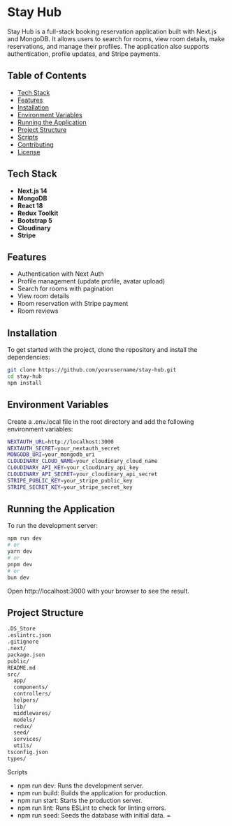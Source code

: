 # Stay Hub

Stay Hub is a full-stack booking reservation application built with Next.js and MongoDB. It allows users to search for rooms, view room details, make reservations, and manage their profiles. The application also supports authentication, profile updates, and Stripe payments.

## Table of Contents

- [Tech Stack](#tech-stack)
- [Features](#features)
- [Installation](#installation)
- [Environment Variables](#environment-variables)
- [Running the Application](#running-the-application)
- [Project Structure](#project-structure)
- [Scripts](#scripts)
- [Contributing](#contributing)
- [License](#license)

## Tech Stack

- **Next.js 14**
- **MongoDB**
- **React 18**
- **Redux Toolkit**
- **Bootstrap 5**
- **Cloudinary**
- **Stripe**

## Features

- Authentication with Next Auth
- Profile management (update profile, avatar upload)
- Search for rooms with pagination
- View room details
- Room reservation with Stripe payment
- Room reviews

## Installation

To get started with the project, clone the repository and install the dependencies:

```bash
git clone https://github.com/yourusername/stay-hub.git
cd stay-hub
npm install
```

## Environment Variables

Create a .env.local file in the root directory and add the following environment variables:

```bash
NEXTAUTH_URL=http://localhost:3000
NEXTAUTH_SECRET=your_nextauth_secret
MONGODB_URI=your_mongodb_uri
CLOUDINARY_CLOUD_NAME=your_cloudinary_cloud_name
CLOUDINARY_API_KEY=your_cloudinary_api_key
CLOUDINARY_API_SECRET=your_cloudinary_api_secret
STRIPE_PUBLIC_KEY=your_stripe_public_key
STRIPE_SECRET_KEY=your_stripe_secret_key
```

## Running the Application

To run the development server:

```bash
npm run dev
# or
yarn dev
# or
pnpm dev
# or
bun dev
```

Open http://localhost:3000 with your browser to see the result.

## Project Structure

```bash
.DS_Store
.eslintrc.json
.gitignore
.next/
package.json
public/
README.md
src/
  app/
  components/
  controllers/
  helpers/
  lib/
  middlewares/
  models/
  redux/
  seed/
  services/
  utils/
tsconfig.json
types/
```

Scripts
 - npm run dev: Runs the development server.
 - npm run build: Builds the application for production.
 - npm run start: Starts the production server.
 - npm run lint: Runs ESLint to check for linting errors.
 - npm run seed: Seeds the database with initial data.
=
 